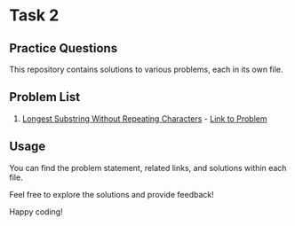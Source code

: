 # Task 2

## Practice Questions

This repository contains solutions to various problems, each in its own file.

## Problem List

1. [Longest Substring Without Repeating Characters](1_Longest_Substring_Without_Repeating_Characters.cpp) - [Link to Problem](https://leetcode.com/problems/longest-substring-without-repeating-characters/)


## Usage

You can find the problem statement, related links, and solutions within each file.

Feel free to explore the solutions and provide feedback!

Happy coding!

